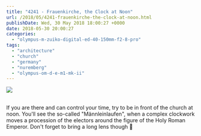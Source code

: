 ```yaml
---
title: "4241 - Frauenkirche, the Clock at Noon"
url: /2018/05/4241-frauenkirche-the-clock-at-noon.html
publishDate: Wed, 30 May 2018 18:00:27 +0000
date: 2018-05-30 20:00:27
categories: 
  - "olympus-m-zuiko-digital-ed-40-150mm-f2-8-pro"
tags: 
  - "architecture"
  - "church"
  - "germany"
  - "nuremberg"
  - "olympus-om-d-e-m1-mk-ii"
---
```

<div class="container">
<div class="center"><a target="_blank" href="https://d25zfm9zpd7gm5.cloudfront.net/1200x1200/2017/20170620_120658_lr.jpg"><img class="webfeedsFeaturedVisual" src="https://d25zfm9zpd7gm5.cloudfront.net/0600x0600/2017/20170620_120658_lr.jpg" /></a></div>
</div>
<br />

If you are there and can control your time, try to be in front of the church at noon. You'll see the so-called "Männleinlaufen", when a complex clockwork moves a procession of the electors around the figure of the Holy Roman Emperor. Don't forget to bring a long lens though 🙂
